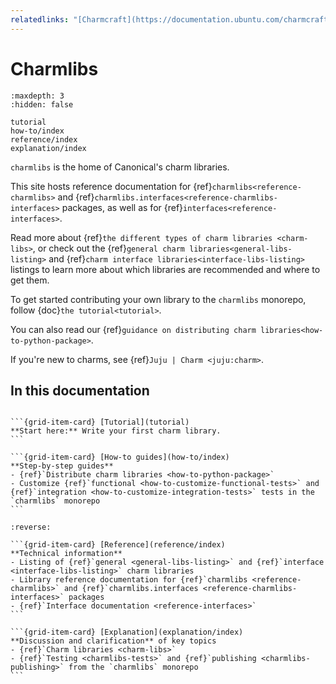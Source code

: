 ```yaml
---
relatedlinks: "[Charmcraft](https://documentation.ubuntu.com/charmcraft/stable/), [Concierge](https://github.com/canonical/concierge), [Jubilant](https://documentation.ubuntu.com/jubilant/), [Juju](https://documentation.ubuntu.com/juju/3.6/), [Ops](https://documentation.ubuntu.com/ops/), [Pebble](https://documentation.ubuntu.com/pebble/)"
---
```


# Charmlibs

```{toctree}
:maxdepth: 3
:hidden: false

tutorial
how-to/index
reference/index
explanation/index
```

`charmlibs` is the home of Canonical's charm libraries.

This site hosts reference documentation for {ref}`charmlibs<reference-charmlibs>` and {ref}`charmlibs.interfaces<reference-charmlibs-interfaces>` packages, as well as for {ref}`interfaces<reference-interfaces>`.

Read more about {ref}`the different types of charm libraries <charm-libs>`, or check out the {ref}`general charm libraries<general-libs-listing>` and {ref}`charm interface libraries<interface-libs-listing>` listings to learn more about which libraries are recommended and where to get them.

To get started contributing your own library to the `charmlibs` monorepo, follow {doc}`the tutorial<tutorial>`.

You can also read our {ref}`guidance on distributing charm libraries<how-to-python-package>`.

If you're new to charms, see {ref}`Juju | Charm <juju:charm>`.

## In this documentation

````{grid} 1 1 2 2

```{grid-item-card} [Tutorial](tutorial)
**Start here:** Write your first charm library.
```

```{grid-item-card} [How-to guides](how-to/index)
**Step-by-step guides**
- {ref}`Distribute charm libraries <how-to-python-package>`
- Customize {ref}`functional <how-to-customize-functional-tests>` and {ref}`integration <how-to-customize-integration-tests>` tests in the `charmlibs` monorepo
```

````

````{grid} 1 1 2 2
:reverse:

```{grid-item-card} [Reference](reference/index)
**Technical information** 
- Listing of {ref}`general <general-libs-listing>` and {ref}`interface <interface-libs-listing>` charm libraries
- Library reference documentation for {ref}`charmlibs <reference-charmlibs>` and {ref}`charmlibs.interfaces <reference-charmlibs-interfaces>` packages
- {ref}`Interface documentation <reference-interfaces>`
```

```{grid-item-card} [Explanation](explanation/index)
**Discussion and clarification** of key topics
- {ref}`Charm libraries <charm-libs>`
- {ref}`Testing <charmlibs-tests>` and {ref}`publishing <charmlibs-publishing>` from the `charmlibs` monorepo
```

````

